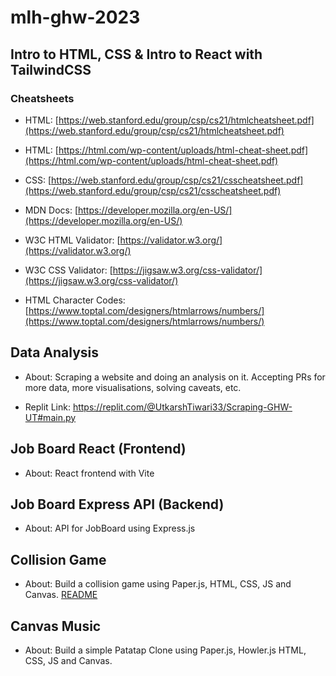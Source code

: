 # mlh-ghw-2023

## Intro to HTML, CSS &amp; Intro to React with TailwindCSS

### Cheatsheets

- HTML: [https://web.stanford.edu/group/csp/cs21/htmlcheatsheet.pdf](https://web.stanford.edu/group/csp/cs21/htmlcheatsheet.pdf)

- HTML: [https://html.com/wp-content/uploads/html-cheat-sheet.pdf](https://html.com/wp-content/uploads/html-cheat-sheet.pdf)

- CSS: [https://web.stanford.edu/group/csp/cs21/csscheatsheet.pdf](https://web.stanford.edu/group/csp/cs21/csscheatsheet.pdf)

- MDN Docs: [https://developer.mozilla.org/en-US/](https://developer.mozilla.org/en-US/)

- W3C HTML Validator: [https://validator.w3.org/](https://validator.w3.org/)

- W3C CSS Validator: [https://jigsaw.w3.org/css-validator/](https://jigsaw.w3.org/css-validator/)

- HTML Character Codes: [https://www.toptal.com/designers/htmlarrows/numbers/](https://www.toptal.com/designers/htmlarrows/numbers/)

## Data Analysis

- About: Scraping a website and doing an analysis on it. Accepting PRs for more data, more visualisations, solving caveats, etc.

- Replit Link: https://replit.com/@UtkarshTiwari33/Scraping-GHW-UT#main.py

## Job Board React (Frontend)

- About: React frontend with Vite

## Job Board Express API (Backend)

- About: API for JobBoard using Express.js

## Collision Game

- About: Build a collision game using Paper.js, HTML, CSS, JS and Canvas. [README](https://github.com/utk09/mlh-ghw-2023/blob/main/games-collisions/README.md)

## Canvas Music

- About: Build a simple Patatap Clone using Paper.js, Howler.js HTML, CSS, JS and Canvas.
